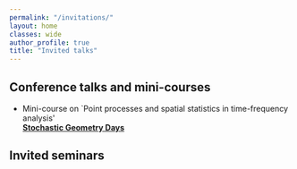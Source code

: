 ```yaml
---
permalink: "/invitations/"
layout: home
classes: wide
author_profile: true
title: "Invited talks"
---
```


## Conference talks and mini-courses

* Mini-course on `Point processes and spatial statistics in time-frequency analysis'  
  [**Stochastic Geometry Days**](https://www.mathconf.org/sgd2021)
## Invited seminars

